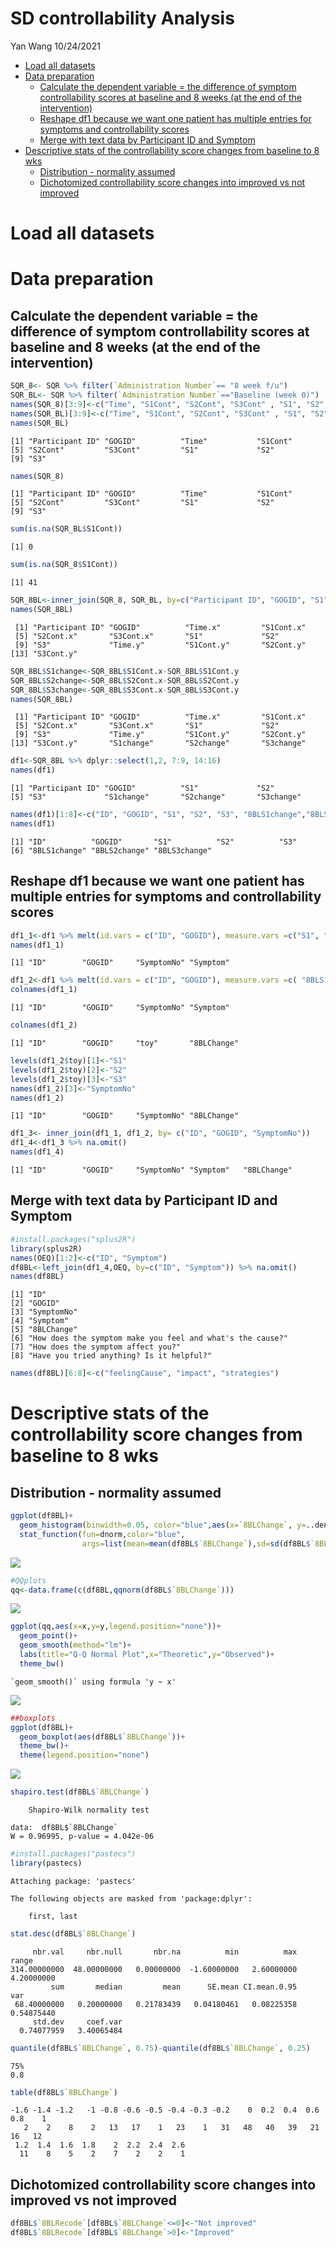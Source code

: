 SD controllability Analysis
================
Yan Wang
10/24/2021

-   [Load all datasets](#load-all-datasets)
-   [Data preparation](#data-preparation)
    -   [Calculate the dependent variable = the difference of symptom
        controllability scores at baseline and 8 weeks (at the end of
        the
        intervention)](#calculate-the-dependent-variable--the-difference-of-symptom-controllability-scores-at-baseline-and-8-weeks-at-the-end-of-the-intervention)
    -   [Reshape df1 because we want one patient has multiple entries
        for symptoms and controllability
        scores](#reshape-df1-because-we-want-one-patient-has-multiple-entries-for-symptoms-and-controllability-scores)
    -   [Merge with text data by Participant ID and
        Symptom](#merge-with-text-data-by-participant-id-and-symptom)
-   [Descriptive stats of the controllability score changes from
    baseline to 8
    wks](#descriptive-stats-of-the-controllability-score-changes-from-baseline-to-8-wks)
    -   [Distribution - normality
        assumed](#distribution---normality-assumed)
    -   [Dichotomized controllability score changes into improved vs not
        improved](#dichotomized-controllability-score-changes-into-improved-vs-not-improved)

# Load all datasets

# Data preparation

## Calculate the dependent variable = the difference of symptom controllability scores at baseline and 8 weeks (at the end of the intervention)

``` r
SQR_8<- SQR %>% filter(`Administration Number`== "8 week f/u")
SQR_BL<- SQR %>% filter(`Administration Number`=="Baseline (week 0)")
names(SQR_8)[3:9]<-c("Time", "S1Cont", "S2Cont", "S3Cont" , "S1", "S2", "S3")
names(SQR_BL)[3:9]<-c("Time", "S1Cont", "S2Cont", "S3Cont" , "S1", "S2", "S3")
names(SQR_BL)
```

    [1] "Participant ID" "GOGID"          "Time"           "S1Cont"        
    [5] "S2Cont"         "S3Cont"         "S1"             "S2"            
    [9] "S3"            

``` r
names(SQR_8)
```

    [1] "Participant ID" "GOGID"          "Time"           "S1Cont"        
    [5] "S2Cont"         "S3Cont"         "S1"             "S2"            
    [9] "S3"            

``` r
sum(is.na(SQR_BL$S1Cont))
```

    [1] 0

``` r
sum(is.na(SQR_8$S1Cont))
```

    [1] 41

``` r
SQR_8BL<-inner_join(SQR_8, SQR_BL, by=c("Participant ID", "GOGID", "S1", "S2", "S3"))
names(SQR_8BL)
```

     [1] "Participant ID" "GOGID"          "Time.x"         "S1Cont.x"      
     [5] "S2Cont.x"       "S3Cont.x"       "S1"             "S2"            
     [9] "S3"             "Time.y"         "S1Cont.y"       "S2Cont.y"      
    [13] "S3Cont.y"      

``` r
SQR_8BL$S1change<-SQR_8BL$S1Cont.x-SQR_8BL$S1Cont.y
SQR_8BL$S2change<-SQR_8BL$S2Cont.x-SQR_8BL$S2Cont.y
SQR_8BL$S3change<-SQR_8BL$S3Cont.x-SQR_8BL$S3Cont.y
names(SQR_8BL)
```

     [1] "Participant ID" "GOGID"          "Time.x"         "S1Cont.x"      
     [5] "S2Cont.x"       "S3Cont.x"       "S1"             "S2"            
     [9] "S3"             "Time.y"         "S1Cont.y"       "S2Cont.y"      
    [13] "S3Cont.y"       "S1change"       "S2change"       "S3change"      

``` r
df1<-SQR_8BL %>% dplyr::select(1,2, 7:9, 14:16)
names(df1)
```

    [1] "Participant ID" "GOGID"          "S1"             "S2"            
    [5] "S3"             "S1change"       "S2change"       "S3change"      

``` r
names(df1)[1:8]<-c("ID", "GOGID", "S1", "S2", "S3", "8BLS1change","8BLS2change", "8BLS3change" )
names(df1)
```

    [1] "ID"          "GOGID"       "S1"          "S2"          "S3"         
    [6] "8BLS1change" "8BLS2change" "8BLS3change"

## Reshape df1 because we want one patient has multiple entries for symptoms and controllability scores

``` r
df1_1<-df1 %>% melt(id.vars = c("ID", "GOGID"), measure.vars =c("S1", "S2", "S3"), variable.name = "SymptomNo", value.name = "Symptom") 
names(df1_1)
```

    [1] "ID"        "GOGID"     "SymptomNo" "Symptom"  

``` r
df1_2<-df1 %>% melt(id.vars = c("ID", "GOGID"), measure.vars =c( "8BLS1change", "8BLS2change", "8BLS3change"), variable.name = "toy", value.name = "8BLChange")
colnames(df1_1)
```

    [1] "ID"        "GOGID"     "SymptomNo" "Symptom"  

``` r
colnames(df1_2)
```

    [1] "ID"        "GOGID"     "toy"       "8BLChange"

``` r
levels(df1_2$toy)[1]<-"S1"
levels(df1_2$toy)[2]<-"S2"
levels(df1_2$toy)[3]<-"S3"
names(df1_2)[3]<-"SymptomNo"
names(df1_2)
```

    [1] "ID"        "GOGID"     "SymptomNo" "8BLChange"

``` r
df1_3<- inner_join(df1_1, df1_2, by= c("ID", "GOGID", "SymptomNo"))
df1_4<-df1_3 %>% na.omit()
names(df1_4)
```

    [1] "ID"        "GOGID"     "SymptomNo" "Symptom"   "8BLChange"

## Merge with text data by Participant ID and Symptom

``` r
#install.packages("splus2R")
library(splus2R)
names(OEQ)[1:2]<-c("ID", "Symptom")
df8BL<-left_join(df1_4,OEQ, by=c("ID", "Symptom")) %>% na.omit()
names(df8BL)
```

    [1] "ID"                                                      
    [2] "GOGID"                                                   
    [3] "SymptomNo"                                               
    [4] "Symptom"                                                 
    [5] "8BLChange"                                               
    [6] "How does the symptom make you feel and what's the cause?"
    [7] "How does the symptom affect you?"                        
    [8] "Have you tried anything? Is it helpful?"                 

``` r
names(df8BL)[6:8]<-c("feelingCause", "impact", "strategies")
```

# Descriptive stats of the controllability score changes from baseline to 8 wks

## Distribution - normality assumed

``` r
ggplot(df8BL)+ 
  geom_histogram(binwidth=0.05, color="blue",aes(x=`8BLChange`, y=..density.., fill=..count..))+ 
  stat_function(fun=dnorm,color="blue",
                args=list(mean=mean(df8BL$`8BLChange`),sd=sd(df8BL$`8BLChange`)))
```

![](SD-WRITE-analysis_files/figure-gfm/unnamed-chunk-4-1.png)<!-- -->

``` r
#QQplots
qq<-data.frame(c(df8BL,qqnorm(df8BL$`8BLChange`)))
```

![](SD-WRITE-analysis_files/figure-gfm/unnamed-chunk-4-2.png)<!-- -->

``` r
ggplot(qq,aes(x=x,y=y,legend.position="none"))+
  geom_point()+
  geom_smooth(method="lm")+
  labs(title="Q-Q Normal Plot",x="Theoretic",y="Observed")+
  theme_bw()
```

    `geom_smooth()` using formula 'y ~ x'

![](SD-WRITE-analysis_files/figure-gfm/unnamed-chunk-4-3.png)<!-- -->

``` r
##boxplots
ggplot(df8BL)+
  geom_boxplot(aes(df8BL$`8BLChange`))+
  theme_bw()+
  theme(legend.position="none")
```

![](SD-WRITE-analysis_files/figure-gfm/unnamed-chunk-4-4.png)<!-- -->

``` r
shapiro.test(df8BL$`8BLChange`)
```


        Shapiro-Wilk normality test

    data:  df8BL$`8BLChange`
    W = 0.96995, p-value = 4.042e-06

``` r
#install.packages("pastecs")
library(pastecs)
```


    Attaching package: 'pastecs'

    The following objects are masked from 'package:dplyr':

        first, last

``` r
stat.desc(df8BL$`8BLChange`)
```

         nbr.val     nbr.null       nbr.na          min          max        range 
    314.00000000  48.00000000   0.00000000  -1.60000000   2.60000000   4.20000000 
             sum       median         mean      SE.mean CI.mean.0.95          var 
     68.40000000   0.20000000   0.21783439   0.04180461   0.08225358   0.54875440 
         std.dev     coef.var 
      0.74077959   3.40065484 

``` r
quantile(df8BL$`8BLChange`, 0.75)-quantile(df8BL$`8BLChange`, 0.25)
```

    75% 
    0.8 

``` r
table(df8BL$`8BLChange`)
```


    -1.6 -1.4 -1.2   -1 -0.8 -0.6 -0.5 -0.4 -0.3 -0.2    0  0.2  0.4  0.6  0.8    1 
       2    2    8    2   13   17    1   23    1   31   48   40   39   21   16   12 
     1.2  1.4  1.6  1.8    2  2.2  2.4  2.6 
      11    8    5    2    7    2    2    1 

## Dichotomized controllability score changes into improved vs not improved

``` r
df8BL$`8BLRecode`[df8BL$`8BLChange`<=0]<-"Not improved"
df8BL$`8BLRecode`[df8BL$`8BLChange`>0]<-"Improved"
```
